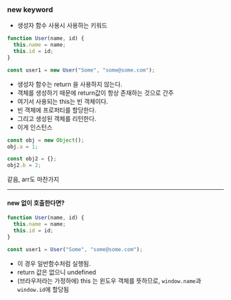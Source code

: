 ### new keyword

- 생성자 함수 사용시 사용하는 키워드

```js
function User(name, id) {
  this.name = name;
  this.id = id;
}

const user1 = new User("Some", "some@some.com");
```

- 생성자 함수는 return 을 사용하지 않는다.
- 객체를 생성하기 때문에 return값이 항상 존재하는 것으로 간주
- 여기서 사용되는 this는 빈 객체이다.
- 빈 객체에 프로퍼티를 할당한다.
- 그리고 생성된 객체를 리턴한다.
- 이게 인스턴스

```js
const obj = new Object();
obj.a = 1;

const obj2 = {};
obj2.b = 2;
```

같음, arr도 마찬가지

---

#### new 없이 호출한다면?

```js
function User(name, id) {
  this.name = name;
  this.id = id;
}

const user1 = User("Some", "some@some.com");
```

- 이 경우 일반함수처럼 실행됨.
- return 값은 없으니 undefined
- (브라우저라는 가정하에) this 는 윈도우 객체를 뜻하므로, `window.name`과 `window.id`에 할당됨
